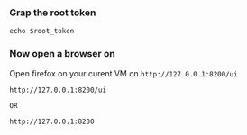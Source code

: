 ### Grap the root token
```
echo $root_token
```

### Now open a browser on 
Open firefox on your curent VM on `http://127.0.0.1:8200/ui`
```
http://127.0.0.1:8200/ui

OR

http://127.0.0.1:8200
```
